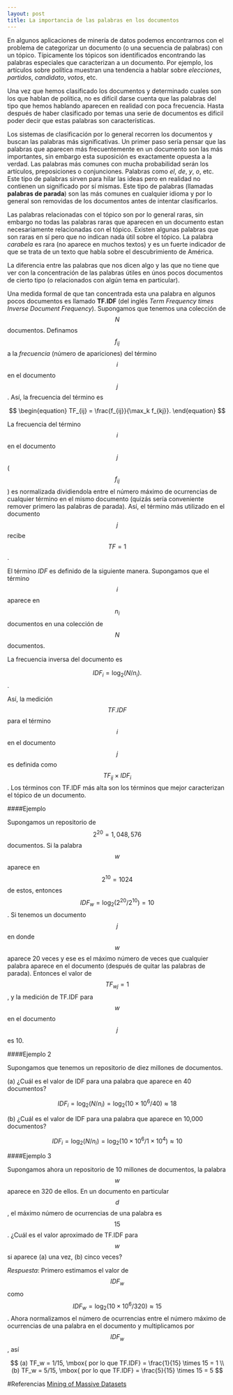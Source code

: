 ```yaml
---
layout: post
title: La importancia de las palabras en los documentos
---
```


En algunos aplicaciones de minería de datos podemos encontrarnos con el problema de categorizar un documento (o una secuencia de palabras) con un tópico. Típicamente los tópicos son identificados encontrando las palabras especiales que caracterizan a un documento. Por ejemplo, los artículos sobre política muestran una tendencia a hablar sobre *elecciones*, *partidos*, *candidato*, *votos*, etc.

Una vez que hemos clasificado los documentos y determinado cuales son los que hablan de política, no es difícil darse cuenta que las palabras del tipo que hemos hablando aparecen en realidad con poca frecuencia. Hasta después de haber clasificado por temas una serie de documentos es dificil poder decir que estas palabras son características.

Los sistemas de clasificación por lo general recorren los documentos y buscan las palabras más significativas. Un primer paso sería pensar que las palabras que aparecen más frecuentemente en un documento son las más importantes, sin embargo esta suposición es exactamente opuesta a la verdad. Las palabras más comunes con mucha probabilidad serán los artículos, preposiciones o conjunciones. Palabras como *el*, *de*, *y*, *o*, etc. Este tipo de palabras sirven para hilar las ideas pero en realidad no contienen un significado por sí mismas. Este tipo de palabras (llamadas **palabras de parada**) son las más comunes en cualquier idioma y por lo general son removidas de los documentos antes de intentar clasificarlos.

Las palabras relacionadas con el tópico son por lo general raras, sin embargo no todas las palabras raras que aparecen en un documento estan necesariamente relacionadas con el tópico. Existen algunas palabras que son raras en sí pero que no indican nada útil sobre el tópico. La palabra *carabela* es rara (no aparece en muchos textos) y es un fuerte indicador de que se trata de un texto que habla sobre el descubrimiento de América. 

La diferencia entre las palabras que nos dicen algo y las que no tiene que ver con la concentración de las palabras útiles en únos pocos documentos de cierto tipo (o relacionados con algún tema en particular).

Una medida formal de que tan concentrada esta una palabra en algunos pocos documentos es llamado **TF.IDF** (del inglés *Term Frequency times Inverse Document Frequency*). Supongamos que tenemos una colección de $$N$$ documentos. Definamos $$f_{ij}$$ a la *frecuencia* (número de apariciones) del término $$i$$ en el documento $$j$$. Así, la frecuencia del término es

$$
\begin{equation}
    TF_{ij} = \frac{f_{ij}}{\max_k f_{kj}}.
\end{equation}
$$

La frecuencia del término $$i$$ en el documento $$j$$ ($$f_{ij}$$) es normalizada dividiendola entre el número máximo de ocurrencias de cualquier término en el mismo documento (quizás sería conveniente remover primero las palabras de parada). Así, el término más utilizado en el documento $$j$$ recibe $$TF = 1$$.

El término *IDF* es definido de la siguiente manera. Supongamos que el término $$i$$ aparece en $$n_i$$ documentos en una colección de $$N$$ documentos. 

La frecuencia inversa del documento es 

$$
\begin{equation}
    IDF_i = \log_2(N/n_i).
\end{equation}
$$. 

Así, la medición $$TF.IDF$$ para el término $$i$$ en el documento $$j$$ es definida como $$TF_{ij} \times IDF_i$$. Los términos con TF.IDF más alta son los términos que mejor caracterizan el tópico de un documento.

####Ejemplo

Supongamos un repositorio de $$2^{20} = 1,048,576$$ documentos. Si la palabra $$w$$ aparece en $$2^{10}=1024$$ de estos, entonces $$IDF_w = \log_2(2^{20}/2^{10}) = 10$$. Si tenemos un documento $$j$$ en donde $$w$$ aparece 20 veces y ese es el máximo número de veces que cualquier palabra aparece en el documento (después de quitar las palabras de parada). Entonces el valor de $$TF_{wj} = 1$$, y la medición de TF.IDF para $$w$$ en el documento $$j$$ es 10.

####Ejemplo 2

Supongamos que tenemos un repositorio de diez millones de documentos.  

(a) ¿Cuál es el valor de IDF para una palabra que aparece en 40 documentos?

$$IDF_i = \log_2(N/n_i) = \log_2(10 \times 10^6 / 40) \approx 18 $$

(b) ¿Cuál es el valor de IDF para una palabra que aparece en 10,000 documentos?

$$IDF_i = \log_2(N/n_i) = \log_2(10 \times 10^6 / 1 \times 10^4) \approx 10 $$

####Ejemplo 3

Supongamos ahora un repositorio de 10 millones de documentos, la palabra $$w$$ aparece en 320 de ellos. En un documento en particular $$d$$, el máximo número de ocurrencias de una palabra es $$15$$. ¿Cuál es el valor aproximado de TF.IDF para $$w$$ si aparece (a) una vez, (b) cinco veces?

*Respuesta*: Primero estimamos el valor de $$IDF_w$$ como $$IDF_w = \log_2(10 \times 10^6 / 320) \approx 15$$. Ahora normalizamos el número de ocurrencias entre el número máximo de ocurrencias de una palabra en el documento y multiplicamos por $$IDF_w$$, así

$$
(a) TF_w = 1/15, \mbox{ por lo que TF.IDF} = \frac{1}{15} \times 15 = 1 \\
(b) TF_w = 5/15, \mbox{ por lo que TF.IDF} = \frac{5}{15} \times 15 = 5
$$

#Referencias
[Mining of Massive Datasets](http://books.google.fr/books?id=OefRhZyYOb0C)